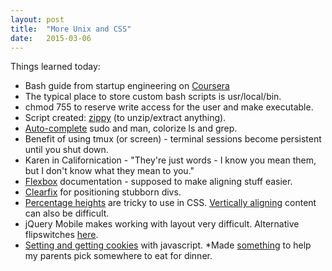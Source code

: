 ```yaml
---
layout: post
title:  "More Unix and CSS"
date:   2015-03-06
---
```

Things learned today:

* Bash guide from startup engineering on [Coursera](https://class.coursera.org/startup-001/wiki/week2)
* The typical place to store custom bash scripts is usr/local/bin. 
* chmod 755 to reserve write access for the user and make executable.
* Script created: [zippy](http://www.quora.com/What-are-some-useful-bash_profile-and-bashrc-tips/answer/Eren-Golge?srid=iSIw&share=1) (to unzip/extract anything). 
* [Auto-complete](http://www.wildboy.co/blog/6-snippets-to-make-terminal-awesome/) sudo and man, colorize ls and grep.
* Benefit of using tmux (or screen) - terminal sessions become persistent until you shut down.
* Karen in Californication - "They're just words - I know you mean them, but I don't know what they mean to you."
* [Flexbox](https://developer.mozilla.org/en-US/docs/Web/Guide/CSS/Flexible_boxes) documentation - supposed to make aligning stuff easier.
* [Clearfix](http://stackoverflow.com/questions/211383/which-method-of-clearfix-is-best?rq=1) for positioning stubborn divs.
* [Percentage heights](http://webdesign.about.com/od/csstutorials/f/set-css-height-100-percent.htm) are tricky to use in CSS. [Vertically aligning](http://phrogz.net/css/vertical-align/index.html) content can also be difficult.
* jQuery Mobile makes working with layout very difficult. Alternative flipswitches [here](https://www.google.com/webhp?sourceid=chrome-instant&ion=1&espv=2&ie=UTF-8#q=css+flipswitch&spell=1).
* [Setting and getting cookies](http://stackoverflow.com/questions/14573223/set-cookie-and-get-cookie-with-javascript) with javascript.
*Made [something](http://www.colin.im/restaurant/) to help my parents pick somewhere to eat for dinner.
